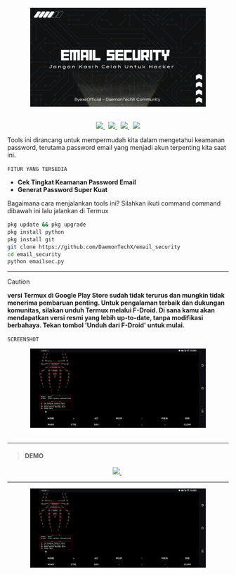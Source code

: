 <p align="center"> <img src="https://github.com/DaemonTechX/email_security/blob/main/Image/Hitam%20modern%20keamanan%20siber%20presentasi_20251008_193453_0000.png" width="400"><br><br>
<p align="center">
    <a href="https://whatsapp.com/channel/0029VbBLBZ80lwgrRDEnyV0v">
      <img src="https://img.shields.io/badge/-WHATSAPP-black?logo=whatsapp&style=for-the-badge">
    </a>
    &nbsp;
    <a href="https://tiktok.com/@by_exe9">
      <img src="https://img.shields.io/badge/-TIKTOK-black?logo=tiktok&style=for-the-badge">
    </a>
    &nbsp;
    <a href="https://www.youtube.com/@ByexeOfficial">
      <img src="https://img.shields.io/badge/-YOUTUBE-black?logo=youtube&style=for-the-badge">
    </a>
    &nbsp;
    <a href="https://github.com/DaemonTechX">
      <img src="https://img.shields.io/badge/-GITHUB-black?logo=github&style=for-the-badge">
    </a>

</p>

Tools ini dirancang untuk mempermudah kita dalam mengetahui keamanan password, terutama password email yang menjadi akun terpenting kita saat ini.

`FITUR YANG TERSEDIA`
- **Cek Tingkat Keamanan Password Email**
- **Generat Password Super Kuat**

Bagaimana cara menjalankan tools ini?
Silahkan ikuti command command dibawah ini lalu jalankan di Termux

```bash
pkg update && pkg upgrade
pkg install python
pkg install git
git clone https://github.com/DaemonTechX/email_security
cd email_security
python emailsec.py
```

---

> [!CAUTION] 
> **versi Termux di Google Play Store sudah tidak terurus dan mungkin tidak menerima pembaruan penting. Untuk pengalaman terbaik dan dukungan komunitas, silakan unduh Termux melalui F-Droid. Di sana kamu akan mendapatkan versi resmi yang lebih up-to-date, tanpa modifikasi berbahaya. Tekan tombol 'Unduh dari F-Droid' untuk mulai.**

`SCREENSHOT`
<p align="center"> <img src="https://github.com/DaemonTechX/email_security/blob/main/Image/Screenshot_20251009-053202.png" width="400"><br><br>

---
    
> <h4> DEMO </h4>
<p align="center">
<a href="https://www.youtube.com/@ByexeOfficial">
      <img src="https://img.shields.io/badge/-DEMO ON YOUTUBE BYEXE OFFICIAL-black?logo=youtube&style=for-the-badge">
    </a>
    &nbsp;
</p>

---


<p align="center"> <img src="https://github.com/DaemonTechX/email_security/blob/main/Image/Screenshot_20251009-053202.png" width="400"><br><br>
